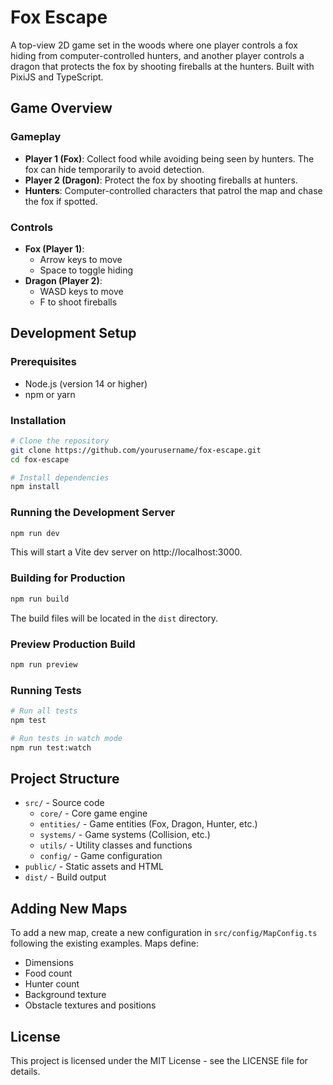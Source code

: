 # Fox Escape

A top-view 2D game set in the woods where one player controls a fox hiding from computer-controlled hunters, and another player controls a dragon that protects the fox by shooting fireballs at the hunters. Built with PixiJS and TypeScript.

## Game Overview

### Gameplay
- **Player 1 (Fox)**: Collect food while avoiding being seen by hunters. The fox can hide temporarily to avoid detection.
- **Player 2 (Dragon)**: Protect the fox by shooting fireballs at hunters.
- **Hunters**: Computer-controlled characters that patrol the map and chase the fox if spotted.

### Controls
- **Fox (Player 1)**:
  - Arrow keys to move
  - Space to toggle hiding
- **Dragon (Player 2)**:
  - WASD keys to move
  - F to shoot fireballs

## Development Setup

### Prerequisites
- Node.js (version 14 or higher)
- npm or yarn

### Installation
```bash
# Clone the repository
git clone https://github.com/yourusername/fox-escape.git
cd fox-escape

# Install dependencies
npm install
```

### Running the Development Server
```bash
npm run dev
```
This will start a Vite dev server on http://localhost:3000.

### Building for Production
```bash
npm run build
```
The build files will be located in the `dist` directory.

### Preview Production Build
```bash
npm run preview
```

### Running Tests
```bash
# Run all tests
npm test

# Run tests in watch mode
npm run test:watch
```

## Project Structure

- `src/` - Source code
  - `core/` - Core game engine
  - `entities/` - Game entities (Fox, Dragon, Hunter, etc.)
  - `systems/` - Game systems (Collision, etc.)
  - `utils/` - Utility classes and functions
  - `config/` - Game configuration
- `public/` - Static assets and HTML
- `dist/` - Build output

## Adding New Maps

To add a new map, create a new configuration in `src/config/MapConfig.ts` following the existing examples. Maps define:
- Dimensions
- Food count
- Hunter count
- Background texture
- Obstacle textures and positions

## License
This project is licensed under the MIT License - see the LICENSE file for details.